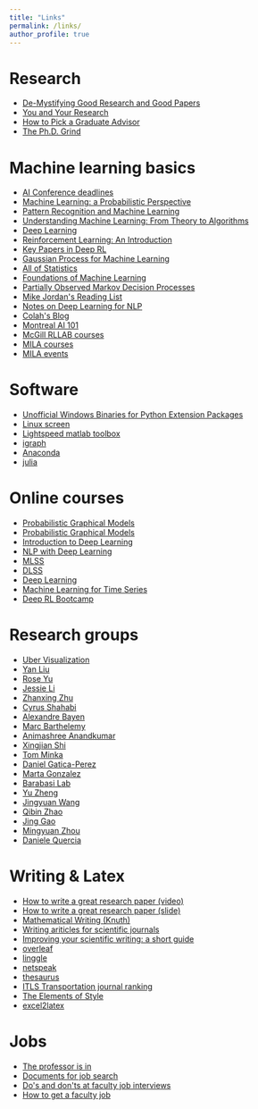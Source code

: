 ```yaml
---
title: "Links"
permalink: /links/
author_profile: true
---
```


Research
========
* [De-Mystifying Good Research and Good Papers](https://bigaidream.gitbooks.io/tech-blog/content/2014/de-mystifying-good-research.html)
* [You and Your Research](http://www.cs.virginia.edu/~robins/YouAndYourResearch.html)
* [How to Pick a Graduate Advisor](https://doi.org/10.1016/j.neuron.2013.10.005)
* [The Ph.D. Grind](http://pgbovine.net/PhD-memoir.htm)


Machine learning basics
========
* [AI Conference deadlines](https://aideadlin.es/?sub=ML,CV,NLP,RO,SP)
* [Machine Learning: a Probabilistic Perspective](https://www.cs.ubc.ca/~murphyk/MLbook/)
* [Pattern Recognition and Machine Learning](https://www.microsoft.com/en-us/research/people/cmbishop/#!prml-book)
* [Understanding Machine Learning: From Theory to Algorithms](http://www.cs.huji.ac.il/~shais/UnderstandingMachineLearning/)
* [Deep Learning](http://www.deeplearningbook.org/)
* [Reinforcement Learning: An Introduction](http://www.incompleteideas.net/book/the-book-2nd.html)
* [Key Papers in Deep RL](https://spinningup.openai.com/en/latest/spinningup/keypapers.html#id99)
* [Gaussian Process for Machine Learning](http://www.gaussianprocess.org/gpml/)
* [All of Statistics](http://www.stat.cmu.edu/~larry/all-of-statistics/)
* [Foundations of Machine Learning](https://github.com/paullintilhac/Machine-Learning/blob/master/Foundations%20of%20Machine%20Learning%20by%20M.%20Mohri%2C%20A.%20Rostamizadeh%2C%20A.%20Talwalkar.pdf)
* [Partially Observed Markov Decision Processes](http://www.cambridge.org/gb/academic/subjects/engineering/communications-and-signal-processing/partially-observed-markov-decision-processes-filtering-controlled-sensing?format=HB)
* [Mike Jordan's Reading List](https://news.ycombinator.com/item?id=1055389)
* [Notes on Deep Learning for NLP](https://arxiv.org/abs/1808.09772)
* [Colah's Blog](https://colah.github.io/)
* [Montreal AI 101](https://montrealartificialintelligence.com/academy/#Getting-Started-Readings-Source-Code-and-Science)
* [McGill RLLAB courses](http://rl.cs.mcgill.ca/courses.html)
* [MILA courses](https://mila.quebec/en/cours/)
* [MILA events](https://mila.quebec/en/public_events/)


Software
========
* [Unofficial Windows Binaries for Python Extension Packages](https://www.lfd.uci.edu/~gohlke/pythonlibs/)
* [Linux screen](https://www.rackaid.com/blog/linux-screen-tutorial-and-how-to/)
* [Lightspeed matlab toolbox](https://github.com/tminka/lightspeed)
* [igraph](http://igraph.org/)
* [Anaconda](https://anaconda.org/)
* [julia](https://julialang.org/learning/)


Online courses
========
* [Probabilistic Graphical Models](http://www.cs.cmu.edu/~epxing/Class/10708-14/lecture.html)
* [Probabilistic Graphical Models](http://people.eecs.berkeley.edu/~jordan/prelims/)
* [Introduction to Deep Learning](http://deeplearning.cs.cmu.edu/)
* [NLP with Deep Learning](http://web.stanford.edu/class/cs224n/)
* [MLSS](https://www.youtube.com/watch?v=XLHB-Aktxw0&list=PLqJm7Rc5-EXFUOvoYCdKikfck8YeUCnl9)
* [DLSS](http://videolectures.net/deeplearning2015_montreal/)
* [Deep Learning](http://deeplearning.net/reading-list/tutorials/)
* [Machine Learning for Time Series](http://pkuiss.wiiyun.com/userfiles/course/201803020824153810.pdf)
* [Deep RL Bootcamp](https://sites.google.com/view/deep-rl-bootcamp/lectures)


Research groups
========
* [Uber Visualization](http://philogb.github.io/)
* [Yan Liu](http://www-bcf.usc.edu/~liu32/)
* [Rose Yu](http://roseyu.com)
* [Jessie Li](https://faculty.ist.psu.edu/jessieli/Site/index.html)
* [Zhanxing Zhu](https://sites.google.com/view/zhanxingzhu/home)
* [Cyrus Shahabi](https://infolab.usc.edu/Shahabi/)
* [Alexandre Bayen](https://bayen.eecs.berkeley.edu/)
* [Marc Barthelemy](https://www.quanturb.com/index.html)
* [Animashree Anandkumar](http://tensorlab.cms.caltech.edu/users/anima/)
* [Xingjian Shi](https://home.cse.ust.hk/~xshiab/)
* [Tom Minka](https://tminka.github.io/)
* [Daniel Gatica-Perez](http://www.idiap.ch/~gatica/)
* [Marta Gonzalez](http://humnet.scripts.mit.edu/wordpress/)
* [Barabasi Lab](https://www.barabasilab.com/)
* [Yu Zheng](https://www.microsoft.com/en-us/research/project/urban-computing/)
* [Jingyuan Wang](https://www.bigscity.com/jingyuan-wang/)
* [Qibin Zhao](http://www.bsp.brain.riken.jp/~qibin/homepage/Home.html)
* [Jing Gao](https://cse.buffalo.edu/~jing/)
* [Mingyuan Zhou](https://mingyuanzhou.github.io/)
* [Daniele Quercia](http://researchswinger.org/index.html)



Writing & Latex
========
* [How to write a great research paper (video)](https://www.microsoft.com/en-us/research/academic-program/write-great-research-paper/)
* [How to write a great research paper (slide)](https://www.cis.upenn.edu/~sweirich/icfp-plmw15/slides/peyton-jones.pdf)
* [Mathematical Writing (Knuth)](http://tex.loria.fr/typographie/mathwriting.pdf)
* [Writing ariticles for scientific journals](https://lijunsun.github.io/files/Writing_articles_for_scientific_journals.pdf)
* [Improving your scientific writing: a short guide](https://lijunsun.github.io/files/ScientificWritingV39.pdf)
* [overleaf](https://www.overleaf.com/)
* [linggle](http://linggle.com/)
* [netspeak](http://www.netspeak.org/)
* [thesaurus](http://thesaurus.com)
* [ITLS Transportation journal ranking](http://sydney.edu.au/business/itls/research/journal_rankings)
* [The Elements of Style](https://en.wikipedia.org/wiki/The_Elements_of_Style)
* [excel2latex](https://ctan.org/tex-archive/support/excel2latex?lang=en)


Jobs
========
* [The professor is in](http://theprofessorisin.com/)
* [Documents for job search](https://postdocs.cornell.edu/documents-job-search)
* [Do's and don'ts at faculty job interviews](https://sv-postdoc.epfl.ch/blog/2013/career1)
* [How to get a faculty job](http://matt-welsh.blogspot.com/2012/12/how-to-get-faculty-job-part-1.html?m=1)